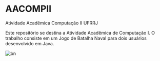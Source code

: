 # AACOMPII
Atividade Acadêmica Computação II UFRRJ

Este repositório se destina a Atividade Acadêmica de Computação I. O trabalho consiste em um Jogo de Batalha Naval para dois usuários desenvolvido em Java.


![bn](https://user-images.githubusercontent.com/9852787/34541103-27d6efa6-f0be-11e7-895b-b28470652789.png)
